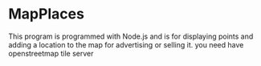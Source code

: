 # MapPlaces

This program is programmed with Node.js and is for displaying points and adding a location to the map for advertising or selling it.
you need have openstreetmap tile server
